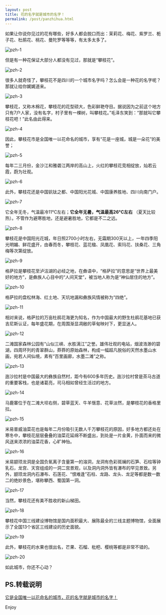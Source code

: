 ```yaml
---
layout: post
title: 花的名字就是城市的名字！
permalink: /post/panzhihua.html
---
```


如果让你说你见过的花有哪些，好多人都会脱口而出：茉莉花、梅花、紫罗兰、栀子花、杜鹃花、桃花、曼陀罗等等等，有太多太多了。

<!--more-->

![pzh-1](https://cdn.jsdelivr.net/gh/cyrilsoy/hello-blog@main/static/panzhihua/pzh-1.jpg)

但是有一种花保证大部分人都没有见过，那就是“攀枝花”。

![pzh-2](https://cdn.jsdelivr.net/gh/cyrilsoy/hello-blog@main/static/panzhihua/pzh-2.jpg)

很多人就奇怪了，攀枝花不是四川的一个城市名字吗？怎么会是一种花的名字呢？那就让给你娓娓道来。

![pzh-3](https://cdn.jsdelivr.net/gh/cyrilsoy/hello-blog@main/static/panzhihua/pzh-3.jpg)

攀枝花，又称木棉花，攀枝花的花型硕大，色彩鲜艳夺目。据说因为之前这个地方只有7户人家，没有名字，村子里有一棵树，叫攀枝花。”毛泽东笑到：“那就叫它攀枝花吧！”此名由此得来。

![pzh-4](https://cdn.jsdelivr.net/gh/cyrilsoy/hello-blog@main/static/panzhihua/pzh-4.jpg)

因此，攀枝花市是全国唯一以花命名的城市，享有“花是一座城，城是一朵花”的美誉；

![pzh-5](https://cdn.jsdelivr.net/gh/cyrilsoy/hello-blog@main/static/panzhihua/pzh-5.jpg)

每年二三月份，金沙江和雅砻江两岸的高山上，火红的攀枝花竞相绽放，灿若云霞，蔚为壮观。

![pzh-6](https://cdn.jsdelivr.net/gh/cyrilsoy/hello-blog@main/static/panzhihua/pzh-6.jpg)

此外，攀枝花还是中国钒钛之都、中国阳光花城、中国康养胜地、四川向南门户。

![pzh-7](https://cdn.jsdelivr.net/gh/cyrilsoy/hello-blog@main/static/panzhihua/pzh-7.jpg)

它全年无冬，气温最冷11℃左右；**它全年无暑，气温最高26°C左右** （夏天比较热）。不管作为避寒胜地，还是避暑胜地，它都是不二之远。

![pzh-8](https://cdn.jsdelivr.net/gh/cyrilsoy/hello-blog@main/static/panzhihua/pzh-8.jpg)

攀枝花是中国阳光花城，年日照2700小时左右，无霜期300天以上，一年四季阳光明媚、鲜花盛开，由春而冬，攀枝花、蓝花楹、凤凰花、索玛花、扶桑花、三角梅等次第绽放。

![pzh-9](https://cdn.jsdelivr.net/gh/cyrilsoy/hello-blog@main/static/panzhihua/pzh-9.jpg)

格萨拉是攀枝花至泸沽湖的必经之地，在彝语中，“格萨拉”的意思是“世界上最美好的地方”，是彝族人心目中的“人间天堂”，被当地人称为是“神仙居住的地方”。

![pzh-10](https://cdn.jsdelivr.net/gh/cyrilsoy/hello-blog@main/static/panzhihua/pzh-10.jpg)

格萨拉的盘松林海、红土地、天坑地漏和彝族风情被称为“四绝”。

![pzh-11](https://cdn.jsdelivr.net/gh/cyrilsoy/hello-blog@main/static/panzhihua/pzh-11.jpg)

相对来说，格萨拉的万亩杜鹃花海更为知名，作为中国最大的野生杜鹃花基地已获吉尼斯认证，每年盛花期，在周围渐显凋敝的草甸映衬下，更显迷人。

![pzh-12](https://cdn.jsdelivr.net/gh/cyrilsoy/hello-blog@main/static/panzhihua/pzh-12.jpg)

二滩国家森林公园有“山似三峡、水胜漓江”之誉。雄伟壮观的电站，烟波浩渺的碧湖，四周环列的青翠群山，莽莽的原始森林，构成一幅超凡脱俗的天然水墨山水画，宛若人间仙境，素有“百里画廊，水墨二滩”之称。

![pzh-13](https://cdn.jsdelivr.net/gh/cyrilsoy/hello-blog@main/static/panzhihua/pzh-13.jpg)

迤沙拉村是中国最大的彝族自然村，距今有600多年历史。迤沙拉村曾是茶马古道的重要客栈，也是诸葛亮，司马相如曾经生活过的地方。

![pzh-14](https://cdn.jsdelivr.net/gh/cyrilsoy/hello-blog@main/static/panzhihua/pzh-14.jpg)

马鹿寨位于在二滩大坝右侧，碧草蓝天、牛羊惬意、花草淡然，是攀枝花的香格里拉。

![pzh-15](https://cdn.jsdelivr.net/gh/cyrilsoy/hello-blog@main/static/panzhihua/pzh-15.jpg)

米易普威油菜花也是每年二月份吸引无数人千万攀枝花的原因，好多地方都还处在寒冬中，攀枝花层层叠叠的油菜花延绵不断盛出，到处是一片金黄，扑面而来的微风送来浓浓的油菜花香，心旷神怡。

![pzh-16](https://cdn.jsdelivr.net/gh/cyrilsoy/hello-blog@main/static/panzhihua/pzh-16.jpg)

米易颛顼龙洞是全国负氧离子含量第一的溶洞，龙洞有色彩斑斓的石笋、石柱等钟乳石，龙宫、天宫组成的一洞二宫景观，以及洞内洞外皆有瀑布的罕见景致。另外，颛顼龙洞内石瀑布、石莲花、“恨难逢”石柱、龙路、龙头、龙足等都是数一数二的绝妙景色，堪称攀西、蜀国第一洞。

![pzh-17](https://cdn.jsdelivr.net/gh/cyrilsoy/hello-blog@main/static/panzhihua/pzh-17.jpg)

当然，攀枝花还有美不胜收的新山梯田。

![pzh-18](https://cdn.jsdelivr.net/gh/cyrilsoy/hello-blog@main/static/panzhihua/pzh-18.jpg)

攀枝花中国三线建设博物馆是国内面积最大、展陈最全的三线主题博物馆，全面展示了全国13个省区三线建设的历史面貌。

![pzh-19](https://cdn.jsdelivr.net/gh/cyrilsoy/hello-blog@main/static/panzhihua/pzh-19.jpg)

此外，攀枝花的水果也很出名，芒果、石榴、枇杷、樱桃等都是非常不错的。

![pzh-20](https://cdn.jsdelivr.net/gh/cyrilsoy/hello-blog@main/static/panzhihua/pzh-20.jpg)

如此城市，你还不心动？

## PS.转载说明

[它是全国唯一以花命名的城市，花的名字就是城市的名字！](https://zhuanlan.zhihu.com/p/54976489)

Enjoy
